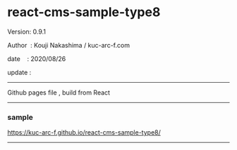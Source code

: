 ﻿# react-cms-sample-type8

 Version: 0.9.1

 Author  : Kouji Nakashima / kuc-arc-f.com

 date    :  2020/08/26

 update :

***

Github pages file , build from React

***
### sample

https://kuc-arc-f.github.io/react-cms-sample-type8/

***

